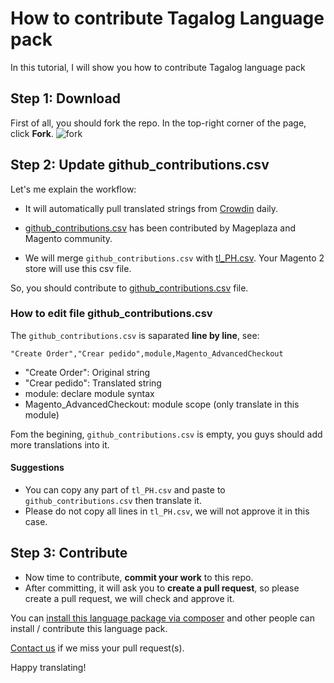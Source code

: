 # How to contribute Tagalog Language pack

In this tutorial, I will show you how to contribute Tagalog language pack

## Step 1: Download 

First of all, you should fork the repo. In the top-right corner of the page, click **Fork**.
![fork](https://help.github.com/assets/images/help/repository/fork_button.jpg)


## Step 2: Update github_contributions.csv

Let's me explain the workflow:

- It will automatically pull translated strings from [Crowdin](https://crowdin.com/project/magento-2) daily.

- [github_contributions.csv](https://github.com/mageplaza/magento-2-tagalog-language-pack/blob/master/github_contributions.csv) has been contributed by Mageplaza and Magento community.

- We will merge `github_contributions.csv` with [tl_PH.csv](https://github.com/mageplaza/magento-2-tagalog-language-pack/blob/master/tl_PH.csv). Your Magento 2 store will use this csv file.

So, you should contribute to [github_contributions.csv](https://github.com/mageplaza/magento-2-tagalog-language-pack/blob/master/github_contributions.csv) file.

### How to edit file github_contributions.csv

The `github_contributions.csv` is saparated **line by line**, see:

```
"Create Order","Crear pedido",module,Magento_AdvancedCheckout
```

- "Create Order": Original string
- "Crear pedido": Translated string
- module: declare module syntax
- Magento_AdvancedCheckout: module scope (only translate in this module)


Fom the begining, `github_contributions.csv` is empty, you guys should add more translations into it.

#### Suggestions
- You can copy any part of `tl_PH.csv` and paste to `github_contributions.csv` then translate it.
- Please do not copy all lines in `tl_PH.csv`, we will not approve it in this case.

## Step 3: Contribute

- Now time to contribute, **commit your work** to this repo.
- After committing, it will ask you to **create a pull request**, so please create a pull request, we will check and approve it.


You can [install this language package via composer](https://github.com/mageplaza/magento-2-tagalog-language-pack#-method-1-composer-method-recommend) and other people can install / contribute this language pack.

[Contact us](https://www.mageplaza.com/contact.html) if we miss your pull request(s).

Happy translating!



